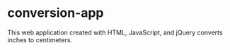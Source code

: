 # conversion-app
This web application created with HTML, JavaScript, and jQuery converts inches to centimeters. 
